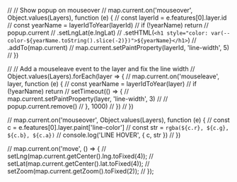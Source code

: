 // // Show popup on mouseover
// map.current.on('mouseover', Object.values(Layers), function (e) {
// const layerId = e.features[0].layer.id
// const yearName = layerIdToYear(layerId)
// if (!yearName) return
// popup.current
// .setLngLat(e.lngLat)
// .setHTML(`<h1 style="color: var(--color-${yearName.toString().slice(-2)})">${yearName}</h1>`)
// .addTo(map.current)
// map.current.setPaintProperty(layerId, 'line-width', 5)
// })

// // Add a mouseleave event to the layer and fix the line width
// Object.values(Layers).forEach(layer => {
// map.current.on('mouseleave', layer, function (e) {
// const yearName = layerIdToYear(layer)
// if (!yearName) return
// setTimeout(() => {
// map.current.setPaintProperty(layer, 'line-width', 3)
// // popup.current.remove()
// }, 1000)
// })
// })

// map.current.on('mouseover', Object.values(Layers), function (e) {
// const c = e.features[0].layer.paint['line-color']
// const str = `rgba(${c.r}, ${c.g}, ${c.b}, ${c.a})`
// console.log('LINE HOVER', { c, str })
// })

// map.current.on('move', () => {
// setLng(map.current.getCenter().lng.toFixed(4));
// setLat(map.current.getCenter().lat.toFixed(4));
// setZoom(map.current.getZoom().toFixed(2));
// });
